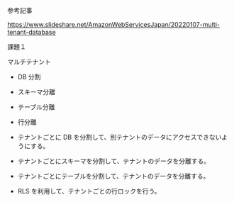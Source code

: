 参考記事

https://www.slideshare.net/AmazonWebServicesJapan/20220107-multi-tenant-database

課題１

マルチテナント

- DB 分割
- スキーマ分離
- テーブル分離
- 行分離

- テナントごとに DB を分割して、別テナントのデータにアクセスできないようにする。
- テナントごとにスキーマを分割して、テナントのデータを分離する。
- テナントごとにテーブルを分割して、テナントのデータを分離する。
- RLS を利用して、テナントごとの行ロックを行う。
